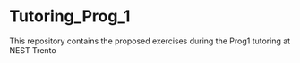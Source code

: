 # Tutoring_Prog_1
This repository contains the proposed exercises during the Prog1 tutoring at NEST Trento
